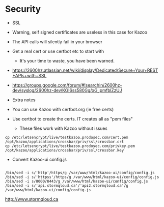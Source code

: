 # Security

* SSL 
 * Warning, self signed certificates are useless in this case for Kazoo
 * The API calls will silently fail in your browser
 * Get a real cert or use certbot etc to start with
   *  It's your time to waste, you have been warned. 
 * https://2600hz.atlassian.net/wiki/display/Dedicated/Secure+Your+REST+APIs+with+SSL
 * https://groups.google.com/forum/#!searchin/2600hz-dev/syslog/2600hz-dev/KGI6ss580Gg/xG_pmfblZzUJ
 
* Extra notes
 * You can use Kazoo with certbot.org (ie free certs)
 * Use certbot to create the certs. IT creates all as "pem files"
   * These files work with Kazoo without issues

```
cp /etc/letsencrypt/live/testkazoo.prodosec.com/cert.pem /opt/kazoo/applications/crossbar/priv/ssl/crossbar.crt
cp /etc/letsencrypt/live/testkazoo.prodosec.com/privkey.pem /opt/kazoo/applications/crossbar/priv/ssl/crossbar.key
```

* Convert Kazoo-ui config.js 
```

/bin/sed -i s/'http'/https/g /var/www/html/kazoo-ui/config/config.js
/bin/sed -i s/'httpss'/https/g /var/www/html/kazoo-ui/config/config.js
/bin/sed -i s/8000/8443/g /var/www/html/kazoo-ui/config/config.js
/bin/sed -i s/'api.stormqloud.ca'/'api2.stormqloud.ca'/g /var/www/html/kazoo-ui/config/config.js

```

http://www.stormqloud.ca
